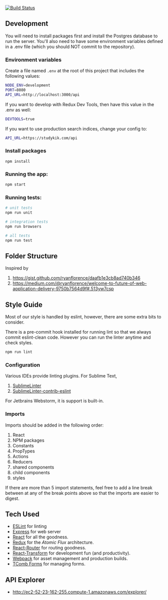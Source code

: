 [![Build Status](https://travis-ci.com/studykik/web.svg?token=ep486uxesfywHQ7s7j7H&branch=master)](https://travis-ci.com/studykik/web)


Development
-----------
You will need to install packages first and install the Postgres database to run the server. You'll also need to have some environment variables defined in a .env file (which you should NOT commit to the repository).

### Environment variables
Create a file named `.env` at the root of this project that includes the following values:
```bash
NODE_ENV=development
PORT=8080
API_URL=http://localhost:3000/api

```

If you want to develop with Redux Dev Tools, then have this value in the .env as well:
```bash
DEVTOOLS=true
```

If you want to use production search indices, change your config to:

```bash
API_URL=https://studykik.com/api
```
### Install packages
```
npm install
```

### Running the app:
```bash
npm start
```

### Running tests:

```bash
# unit tests
npm run unit

# integration tests
npm run browsers

# all tests
npm run test
```


Folder Structure
----------------
Inspired by

1. https://gist.github.com/ryanflorence/daafb1e3cb8ad740b346
1. https://medium.com/@ryanflorence/welcome-to-future-of-web-application-delivery-9750b7564d9f#.513yw7csp


Style Guide
----------------

Most of our style is handled by eslint, however, there are some extra bits to consider.

There is a pre-commit hook installed for running lint so that we always commit eslint-clean code.
However you can run the linter anytime and check styles.
```bash
npm run lint
```

### Configuration
Various IDEs provide linting plugins. For Sublime Text,

1. [SublimeLinter](http://www.sublimelinter.com/en/latest/)
1. [SublimeLinter-contrib-eslint](https://github.com/roadhump/SublimeLinter-eslint)

For Jetbrains Webstorm, it is support is built-in.

### Imports
Imports should be added in the following order:

1. React
1. NPM packages
1. Constants
1. PropTypes
1. Actions
1. Reducers
1. shared components
1. child components
1. styles

If there are more than 5 import statements, feel free to add a line break between at any of the break points above so that the imports are easier to digest.

Tech Used
---------

- [ESLint](http://eslint.org/) for linting
- [Express](http://expressjs.com/) for web server
- [React](https://github.com/facebook/react) for all the goodness.
- [Redux](https://github.com/gaearon/redux) for the _Atomic Flux_ architecture.
- [React-Router](https://github.com/rackt/react-router) for routing goodness.
- [React-Transform](https://github.com/gaearon/babel-plugin-react-transform) for development fun (and productivity).
- [Webpack](https://github.com/webpack/webpack) for asset management and production builds.
- [TComb Forms](https://github.com/gcanti/tcomb-form/) for managing forms.

## API Explorer

- http://ec2-52-23-162-255.compute-1.amazonaws.com/explorer/
